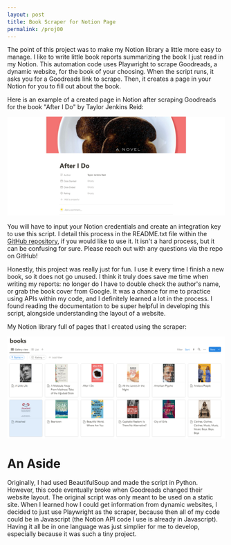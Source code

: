 ```yaml
---
layout: post
title: Book Scraper for Notion Page
permalink: /proj00
---
```

The point of this project was to make my Notion library a little more easy to manage. I like to write little book reports summarizing the book I just read in my Notion. This automation code uses Playwright to scrape Goodreads, a dynamic website, for the book of your choosing. When the script runs, it asks you for a Goodreads link to scrape. Then, it creates a page in your Notion for you to fill out about the book.

Here is an example of a created page in Notion after scraping Goodreads for the book "After I Do" by Taylor Jenkins Reid: 

![notion-page](/assets/notion-book/page.png)

You will have to input your Notion credentials and create an integration key to use this script. I detail this process in the README.txt file within the [GitHub repository](https://github.com/ivy-phngyn/book-scraper), if you would like to use it. It isn't a hard process, but it can be confusing for sure. Please reach out with any questions via the repo on GitHub!

Honestly, this project was really just for fun. I use it every time I finish a new book, so it does not go unused. I think it truly does save me time when writing my reports: no longer do I have to double check the author's name, or grab the book cover from Google. It was a chance for me to practice using APIs within my code, and I definitely learned a lot in the process. I found reading the documentation to be super helpful in developing this script, alongside understanding the layout of a website. 

My Notion library full of pages that I created using the scraper: 

![notion-lib](/assets/notion-book/lib.png)

# An Aside
Originally, I had used BeautifulSoup and made the script in Python. However, this code eventually broke when Goodreads changed their website layout. The original script was only meant to be used on a static site. When I learned how I could get information from dynamic websites, I decided to just use Playwright as the scraper, because then all of my code could be in Javascript (the Notion API code I use is already in Javascript). Having it all be in one language was just simplier for me to develop, especially because it was such a tiny project. 